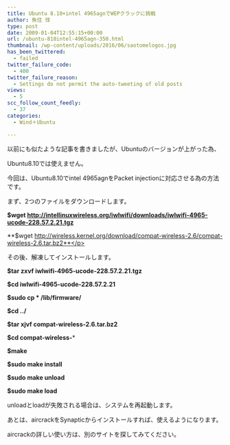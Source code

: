 ```yaml
---
title: Ubuntu 8.10+intel 4965agnでWEPクラックに挑戦
author: 魚住 惇
type: post
date: 2009-01-04T12:55:15+00:00
url: /ubuntu-810intel-4965agn-350.html
thumbnail: /wp-content/uploads/2016/06/saotomelogos.jpg
has_been_twittered:
  - failed
twitter_failure_code:
  - 400
twitter_failure_reason:
  - Settings do not permit the auto-tweeting of old posts
views:
  - 5
scc_follow_count_feedly:
  - 37
categories:
  - Wind＋Ubuntu

---
```

以前にも似たような記事を書きましたが、Ubuntuのバージョンが上がった為、

Ubuntu8.10では使えません。

今回は、Ubuntu8.10でintel 4965agnをPacket injectionに対応させる為の方法です。</p> 

<!--more-->

まず、2つのファイルをダウンロードします。

**$wget http://intellinuxwireless.org/iwlwifi/downloads/iwlwifi-4965-ucode-228.57.2.21.tgz**

**$wget http://wireless.kernel.org/download/compat-wireless-2.6/compat-wireless-2.6.tar.bz2**</p> 

その後、解凍してインストールします。

**$tar zxvf iwlwifi-4965-ucode-228.57.2.21.tgz**

**$cd iwlwifi-4965-ucode-228.57.2.21**

**$sudo cp * /lib/firmware/**</p> 

**$cd ../**

**$tar xjvf compat-wireless-2.6.tar.bz2**

**$cd compat-wireless-***

**$make**

**$sudo make install**

**$sudo make unload**

**$sudo make load**</p> 

unloadとloadが失敗される場合は、システムを再起動します。</p> 

あとは、aircrackをSynapticからインストールすれば、使えるようになります。

aircrackの詳しい使い方は、別のサイトを探してみてください。